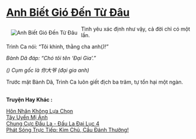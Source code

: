 <a href="https://utruyen.com/anh-biet-gio-den-tu-dau/1852/" title="Anh Biết Gió Đến Từ Đâu"><h1>Anh Biết Gió Đến Từ Đâu</h1></a><div style="display:table"><img align="right" style="float: left; padding: 10px;" src="https://utruyen.com/images/story/200x260/anh-biet-gio-den-tu-dau.jpg" alt="Anh Biết Gió Đến Từ Đâu">Tình yêu xác định như vậy, cả đời chỉ có một lần.<p></p>Trình Ca nói: “Tôi khinh, thằng cha anh(*)!”<p></p>Bành Dã đáp: “Chó tôi tên ‘Đại Gia’.”<p></p><em>(*) Cụm gốc là 你大爷 (đại gia anh)</em><p></p>Trước mặt Bành Dã, Trình Ca luôn giết địch ba trăm, tự tổn hại một ngàn.</div><p><br><b>Truyện Hay Khác :</b></p><a href="https://utruyen.com/hon-nhan-khong-lua-chon/11582/" alt="Hôn Nhân Không Lựa Chọn">Hôn Nhân Không Lựa Chọn</a><br/><a href="https://www.wattpad.com/story/197310559-t%C3%A2y-uy%E1%BB%83n-m%E1%BB%8B-%E1%BA%A3nh" alt=" Tây Uyển Mị Ảnh"> Tây Uyển Mị Ảnh</a><br/><a href="https://truyenngontinhay.wordpress.com/2019/10/03/chung-cuc-dau-la-dau-la-dai-luc-4/" alt="Chung Cực Đấu La - Đấu La Đại Lục 4">Chung Cực Đấu La - Đấu La Đại Lục 4</a><br/><a href="https://github.com/quanluxury/ngontinhhot/tree/master/truyenhay/19270/" alt="Phát Sóng Trực Tiếp: Kim Chủ, Cầu Đánh Thưởng!">Phát Sóng Trực Tiếp: Kim Chủ, Cầu Đánh Thưởng!</a><br/>